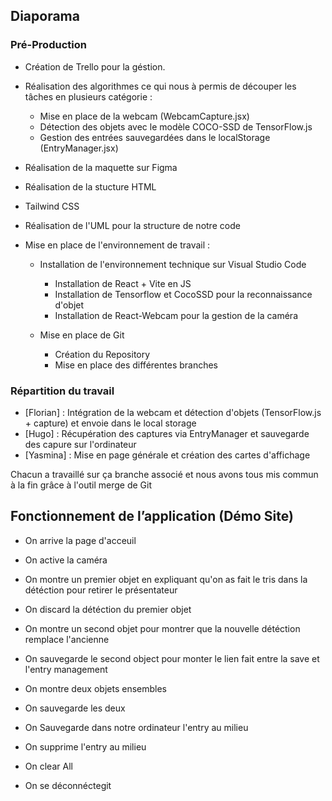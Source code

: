
## Diaporama

### Pré-Production

* Création de Trello pour la géstion.

* Réalisation des  algorithmes ce qui nous à permis de découper les tâches en plusieurs catégorie : 

    * Mise en place de la webcam (WebcamCapture.jsx)
    * Détection des objets avec le modèle COCO-SSD de TensorFlow.js
    * Gestion des entrées sauvegardées dans le localStorage (EntryManager.jsx)

* Réalisation de la maquette sur Figma

* Réalisation de la stucture HTML

*  Tailwind CSS


* Réalisation de l'UML pour la structure de notre code

* Mise en place de l'environnement de travail :
    
    * Installation de l'environnement technique sur Visual Studio Code
        * Installation de React + Vite en JS
        * Installation de Tensorflow et CocoSSD pour la reconnaissance d'objet
        * Installation de React-Webcam pour la gestion de la caméra
    
    * Mise en place de Git
        * Création du Repository 
        * Mise en place des différentes branches         

### Répartition du travail

* [Florian] : Intégration de la webcam et détection d'objets (TensorFlow.js + capture) et envoie dans le local storage
* [Hugo] : Récupération des captures via EntryManager et sauvegarde des capure sur l'ordinateur
* [Yasmina] : Mise en page générale et création des cartes d'affichage

Chacun a travaillé sur ça branche associé et nous avons tous mis commun à la fin grâce à l'outil merge de Git

## Fonctionnement de l’application (Démo Site)

* On arrive la page d'acceuil

* On active la caméra 

* On montre un premier objet en expliquant qu'on as fait le tris dans la détéction pour retirer le présentateur 

* On discard la détéction du premier objet 

* On montre un second objet pour montrer que la nouvelle détéction remplace l'ancienne 

* On sauvegarde le second object pour monter le lien fait entre la save et l'entry management

* On montre deux objets ensembles

* On sauvegarde les deux 

* On Sauvegarde dans notre ordinateur l'entry au milieu 

* On supprime l'entry au milieu

* On clear All

* On se déconnéctegit 
